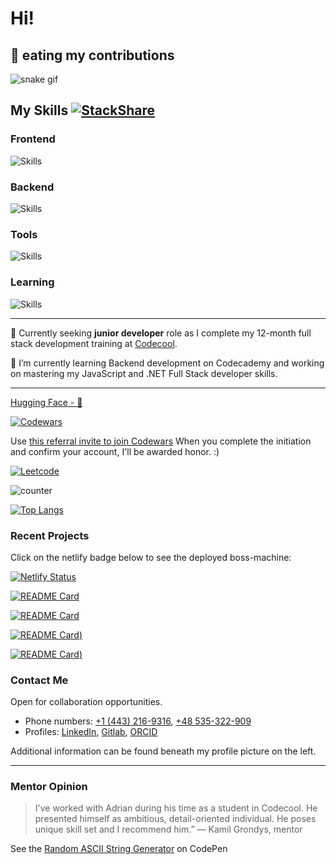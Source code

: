 # Hi! 

## :snake: eating my contributions 

![snake gif](https://github.com/abenteuerzeit/abenteuerzeit/blob/output/github-contribution-grid-snake.svg)

## My Skills  [![StackShare](http://img.shields.io/badge/tech-stack-0690fa.svg?style=flat)](https://stackshare.io/abenteuerzeit/my-stack) 

### Frontend

![Skills](https://skillicons.dev/icons?i=js,html,css,react,redux,bootstrap&theme=dark&perline=3)

### Backend

![Skills](https://skillicons.dev/icons?i=py,flask,cs,dotnet,redux,nodejs,express,postgres,md,unity&theme=dark&perline=5)

### Tools
![Skills](https://skillicons.dev/icons?i=vscode,visualstudio,postman,netlify,git,powershell&theme=dark&perline=6)

### Learning
![Skills](https://skillicons.dev/icons?i=sqlite,sequelize&theme=dark&perline=6)

             
***

🔭 Currently seeking **junior developer** role as I complete my 12-month full stack development training at [Codecool](https://github.com/CodecoolGlobal).

🌱 I’m currently learning Backend development on Codecademy and working on mastering my JavaScript and .NET Full Stack developer skills.

***

[Hugging Face - 🤗](https://huggingface.co/abenteuerzeit)

[![Codewars](https://www.codewars.com/users/abenteuerzeit/badges/small)](https://www.codewars.com/users/abenteuerzeit)

Use [this referral invite to join Codewars](www.codewars.com/r/xcXHsA) 
When you complete the initiation and confirm your account, I'll be awarded honor. :)

[![Leetcode](https://badges.peiyuan.ch/leetcode/abenteuerzeit/name?logo=leetcode&label=leetcode&style=for-the-badge)](https://leetcode.com/abenteuerzeit/)

![counter](https://enb6254mo1wkgw.m.pipedream.net)

[![Top Langs](https://github-readme-stats.vercel.app/api/top-langs/?username=abenteuerzeit&show_icons=true&theme=radical&layout=compact)](https://github.com/abenteuerzeit?tab=repositories)

### Recent Projects

Click on the netlify badge below to see the deployed boss-machine:  

[![Netlify Status](https://api.netlify.com/api/v1/badges/a11637ab-36ef-4a0d-ba95-0bd10e638b91/deploy-status)](https://boss-machine-abenteuerzeit.netlify.app/#/)


[![README Card](https://github-readme-stats.vercel.app/api/pin/?username=abenteuerzeit&repo=boss-machine&theme=radical)](https://github.com/abenteuerzeit/boss-machine.git)

[![README Card](https://github-readme-stats.vercel.app/api/pin/?username=abenteuerzeit&repo=github-oauth-app&theme=radical)](https://github.com/abenteuerzeit/github-oauth-app)

[![README Card](https://github-readme-stats.vercel.app/api/pin/?username=abenteuerzeit&repo=SuperTests&theme=radical))](https://github.com/abenteuerzeit/SuperTests)

[![README Card](https://github-readme-stats.vercel.app/api/pin/?username=abenteuerzeit&repo=uni-umowy&theme=radical))](https://github.com/abenteuerzeit/uni-umowy)

### Contact Me

Open for collaboration opportunities.

- Phone numbers: [+1 (443) 216-9316](tel:+14432169316), [+48 535-322-909](tel:+48535322900)
- Profiles: [LinkedIn](www.linkedin.com/in/abenteuerzeit/), [Gitlab](gitlab.com/abenteuerzeit), [ORCID](https://orcid.org/0000-0001-6813-7490)

Additional information can be found beneath my profile picture on the left.

***
### Mentor Opinion

> I've worked with Adrian during his time as a student in Codecool. He presented himself as ambitious, detail-oriented individual. He poses unique skill set and I recommend him.”
> — Kamil Grondys, mentor

<!--
**abenteuerzeit/abenteuerzeit** is a ✨ _special_ ✨ repository because its `README.md` (this file) appears on your GitHub profile.

Here are some ideas to get you started:

- 🔭 I’m currently working on ...
- 🌱 I’m currently learning ...
- 👯 I’m looking to collaborate on ...
- 🤔 I’m looking for help with ...
- 💬 Ask me about ...
- 📫 How to reach me: ...
- 😄 Pronouns: ...
- ⚡ Fun fact: ...
-->

See the [Random ASCII String Generator](https://codepen.io/abenteuerzeit/full/xxJzzER) on CodePen
